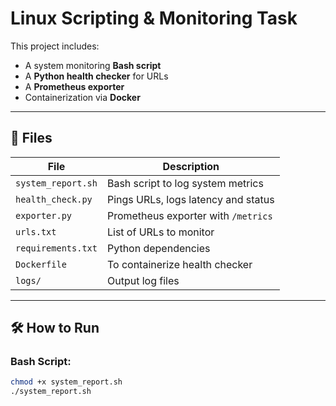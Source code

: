 # Linux Scripting & Monitoring Task

This project includes:
- A system monitoring **Bash script**
- A **Python health checker** for URLs
- A **Prometheus exporter**
- Containerization via **Docker**

---

## 📁 Files

| File | Description |
|------|-------------|
| `system_report.sh` | Bash script to log system metrics |
| `health_check.py` | Pings URLs, logs latency and status |
| `exporter.py` | Prometheus exporter with `/metrics` |
| `urls.txt` | List of URLs to monitor |
| `requirements.txt` | Python dependencies |
| `Dockerfile` | To containerize health checker |
| `logs/` | Output log files |

---

## 🛠 How to Run

### Bash Script:
```bash
chmod +x system_report.sh
./system_report.sh

